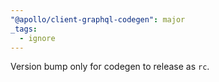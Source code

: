 ```yaml
---
"@apollo/client-graphql-codegen": major
_tags:
  - ignore
---
```


Version bump only for codegen to release as `rc`.
